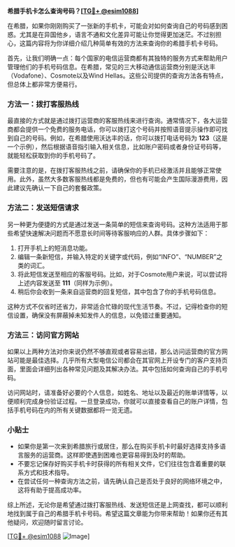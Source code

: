 **希腊手机卡怎么查询号码？[[TG💪+ @esim1088](https://t.me/s/esim1088)]**

在希腊，如果你刚刚购买了一张新的手机卡，可能会对如何查询自己的号码感到困惑。尤其是在异国他乡，语言不通和文化差异可能让你觉得更加迷茫。不过别担心，这篇内容将为你详细介绍几种简单有效的方法来查询你的希腊手机卡号码。

首先，让我们明确一点：每个国家的电信运营商都有其独特的服务方式来帮助用户管理他们的手机号码信息。在希腊，常见的三大移动通信运营商分别是沃达丰（Vodafone）、Cosmote以及Wind Hellas。这些公司提供的查询方法各有特点，但总体上都非常方便易行。

### 方法一：拨打客服热线

最直接的方式就是通过拨打运营商的客服热线来进行查询。通常情况下，各大运营商都会提供一个免费的服务电话，你可以拨打这个号码并按照语音提示操作即可找到自己的号码。例如，在希腊使用沃达丰的话，你可以拨打电话号码为 **123**（这是一个示例），然后根据语音指引输入相关信息，比如账户密码或者身份证号码等，就能轻松获取到你的手机号码了。

需要注意的是，在拨打客服热线之前，请确保你的手机已经激活并且能够正常使用。此外，虽然大多数客服热线都是免费的，但也有可能会产生国际漫游费用，因此建议先确认一下自己的套餐政策。

### 方法二：发送短信请求

另一种更为便捷的方式是通过发送一条简单的短信来查询号码。这种方法适用于那些希望快速解决问题而不愿意长时间等待客服响应的人群。具体步骤如下：

1. 打开手机上的短消息功能。
2. 编辑一条新短信，并输入特定的关键字或代码，例如“INFO”、“NUMBER”之类的词汇。
3. 将此短信发送至相应的客服号码。比如，对于Cosmote用户来说，可以尝试将上述内容发送至 **111**（同样为示例）。
4. 稍后你会收到一条来自运营商的回复短信，其中包含了你的手机号码信息。

这种方式不仅省时还省力，非常适合忙碌的现代生活节奏。不过，记得检查你的短信设置，确保没有屏蔽掉未知发件人的信息，以免错过重要通知。

### 方法三：访问官方网站

如果以上两种方法对你来说仍然不够直观或者容易出错，那么访问运营商的官方网站可能是最佳选择。几乎所有大型电信公司都会在其官网上开设专门的客户支持页面，里面会详细列出各种常见问题及其解决办法。其中包括如何查询自己的手机号码。

访问网站时，请准备好必要的个人信息，如姓名、地址以及最近的账单详情等，以便顺利完成身份验证过程。一旦登录成功，你就可以直接查看自己的账户详情，包括手机号码在内的所有关键数据都将一览无遗。

### 小贴士

- 如果你是第一次来到希腊旅行或居住，那么在购买手机卡时最好选择支持多语言服务的运营商。这样即使遇到困难也更容易得到及时的帮助。
- 不要忘记保存好购买手机卡时获得的所有相关文件，它们往往包含着重要的联系方式和技术指导。
- 在尝试任何一种查询方法之前，请先确认自己是否处于良好的网络环境之中，这将有助于提高成功率。

综上所述，无论你是希望通过拨打客服热线、发送短信还是上网查找，都可以顺利地找到属于自己的希腊手机卡号码。希望这篇文章能为你带来帮助！如果你还有其他疑问，欢迎随时留言讨论。

[[TG💪+ @esim1088](https://t.me/s/esim1088) ![Image](https://i.postimg.cc/4NQfJmqS/Snipaste-2025-05-13-00-14-12.png)]